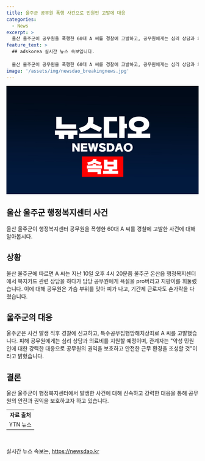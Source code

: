 ```yaml
---
title: 울주군 공무원 폭행 사건으로 민원인 고발에 대응
categories:
  - News
excerpt: >
  울산 울주군이 공무원을 폭행한 60대 A 씨를 경찰에 고발하고, 공무원에게는 심리 상담과 의료비를 지원할 예정이라고 밝혔습니다. A 씨는 행정복지센터에서 공무원을 욕설하며 지팡이를 휘둘렀고, 공무원과 기간제 근로자에게 부상을 입혔습니다. 울주군은 특수공무집행방해치상죄로 고발하며, 악성 민원인에 대한 강력한 대응으로 공무원의 권익을 보호하고 안전한 근무 환경을 조성할 것이라고 강조했습니다. (150자)
feature_text: >
  ## adskorea 실시간 뉴스 속보입니다.

  울산 울주군이 공무원을 폭행한 60대 A 씨를 경찰에 고발하고, 공무원에게는 심리 상담과 의료비를 지원할 예정이라고 밝혔습니다. A 씨는 행정복지센터에서 공무원을 욕설하며 지팡이를 휘둘렀고, 공무원과 기간제 근로자에게 부상을 입혔습니다. 울주군은 특수공무집행방해치상죄로 고발하며, 악성 민원인에 대한 강력한 대응으로 공무원의 권익을 보호하고 안전한 근무 환경을 조성할 것이라고 강조했습니다. (150자)
image: '/assets/img/newsdao_breakingnews.jpg'
---
```


<p><img src="/assets/img/newsdao_breakingnews.jpg" alt="adskorea 속보" /></p>

<h2>울산 울주군 행정복지센터 사건</h2>

<p data-ke-size="size16">울산 울주군이 행정복지센터 공무원을 폭행한 60대 A 씨를 경찰에 고발한 사건에 대해 알아봅시다.</p>

<h2 data-ke-size="size26">상황</h2>

<p data-ke-size="size16">울산 울주군에 따르면 A 씨는 지난 10일 오후 4시 20분쯤 울주군 온산읍 행정복지센터에서 복지카드 관련 상담을 하다가 담당 공무원에게 욕설을 pro버리고 지팡이를 휘둘렀습니다. 이에 대해 공무원은 가슴 부위를 맞아 피가 나고, 기간제 근로자도 손가락을 다쳤습니다.</p>

<h2 data-ke-size="size26">울주군의 대응</h2>

<p data-ke-size="size16">울주군은 사건 발생 직후 경찰에 신고하고, 특수공무집행방해치상죄로 A 씨를 고발했습니다. 피해 공무원에게는 심리 상담과 의료비를 지원할 예정이며, 관계자는 "악성 민원인에 대한 강력한 대응으로 공무원의 권익을 보호하고 안전한 근무 환경을 조성할 것"이라고 밝혔습니다.</p>

<h2 data-ke-size="size26">결론</h2>

<p data-ke-size="size16">울산 울주군이 행정복지센터에서 발생한 사건에 대해 신속하고 강력한 대응을 통해 공무원의 안전과 권익을 보호하고자 하고 있습니다.</p>

<table>
  <tbody>
    <tr>
      <td style="text-align: center; height: 17px;"><b>자료 출처</b></td>
    </tr>
    <tr>
      <td style="text-align: center; height: 17px;">YTN 뉴스</td>
    </tr>
  </tbody>
</table>

<p data-ke-size="size16">&nbsp;</p>
실시간 뉴스 속보는, <a href="https://newsdao.kr" rel="dofollow">https://newsdao.kr</a>


